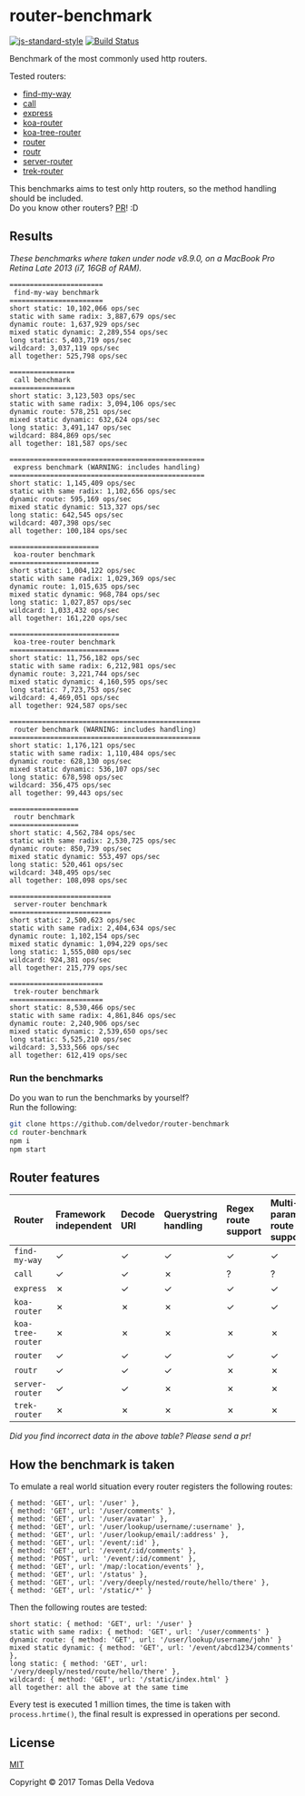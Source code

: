 # router-benchmark

[![js-standard-style](https://img.shields.io/badge/code%20style-standard-brightgreen.svg?style=flat)](http://standardjs.com/) [![Build Status](https://travis-ci.org/delvedor/router-benchmark.svg?branch=master)](https://travis-ci.org/delvedor/router-benchmark)

Benchmark of the most commonly used http routers.

Tested routers:

- [find-my-way](https://github.com/delvedor/find-my-way)
- [call](https://github.com/hapijs/call)
- [express](https://www.npmjs.com/package/express)
- [koa-router](https://github.com/alexmingoia/koa-router)
- [koa-tree-router](https://github.com/steambap/koa-tree-router)
- [router](https://github.com/pillarjs/router)
- [routr](https://github.com/yahoo/routr)
- [server-router](https://github.com/yoshuawuyts/server-router)
- [trek-router](https://www.npmjs.com/package/trek-router)

This benchmarks aims to test only http routers, so the method handling should be included.  
Do you know other routers? [PR](https://github.com/delvedor/router-benchmark/pulls)! :D

<a name="results"></a>
## Results
*These benchmarks where taken under node v8.9.0, on a MacBook Pro Retina Late 2013 (i7, 16GB of RAM).*

```
=======================
 find-my-way benchmark
=======================
short static: 10,102,066 ops/sec
static with same radix: 3,887,679 ops/sec
dynamic route: 1,637,929 ops/sec
mixed static dynamic: 2,289,554 ops/sec
long static: 5,403,719 ops/sec
wildcard: 3,037,119 ops/sec
all together: 525,798 ops/sec

================
 call benchmark
================
short static: 3,123,503 ops/sec
static with same radix: 3,094,106 ops/sec
dynamic route: 578,251 ops/sec
mixed static dynamic: 632,624 ops/sec
long static: 3,491,147 ops/sec
wildcard: 884,869 ops/sec
all together: 181,587 ops/sec

================================================
 express benchmark (WARNING: includes handling)
================================================
short static: 1,145,409 ops/sec
static with same radix: 1,102,656 ops/sec
dynamic route: 595,169 ops/sec
mixed static dynamic: 513,327 ops/sec
long static: 642,545 ops/sec
wildcard: 407,398 ops/sec
all together: 100,184 ops/sec

======================
 koa-router benchmark
======================
short static: 1,004,122 ops/sec
static with same radix: 1,029,369 ops/sec
dynamic route: 1,015,635 ops/sec
mixed static dynamic: 968,784 ops/sec
long static: 1,027,857 ops/sec
wildcard: 1,033,432 ops/sec
all together: 161,220 ops/sec

===========================
 koa-tree-router benchmark
===========================
short static: 11,756,182 ops/sec
static with same radix: 6,212,981 ops/sec
dynamic route: 3,221,744 ops/sec
mixed static dynamic: 4,160,595 ops/sec
long static: 7,723,753 ops/sec
wildcard: 4,469,051 ops/sec
all together: 924,587 ops/sec

===============================================
 router benchmark (WARNING: includes handling)
===============================================
short static: 1,176,121 ops/sec
static with same radix: 1,110,484 ops/sec
dynamic route: 628,130 ops/sec
mixed static dynamic: 536,107 ops/sec
long static: 678,598 ops/sec
wildcard: 356,475 ops/sec
all together: 99,443 ops/sec

=================
 routr benchmark
=================
short static: 4,562,784 ops/sec
static with same radix: 2,530,725 ops/sec
dynamic route: 850,739 ops/sec
mixed static dynamic: 553,497 ops/sec
long static: 520,461 ops/sec
wildcard: 348,495 ops/sec
all together: 108,098 ops/sec

=========================
 server-router benchmark
=========================
short static: 2,500,623 ops/sec
static with same radix: 2,404,634 ops/sec
dynamic route: 1,102,154 ops/sec
mixed static dynamic: 1,094,229 ops/sec
long static: 1,555,080 ops/sec
wildcard: 924,381 ops/sec
all together: 215,779 ops/sec

=======================
 trek-router benchmark
=======================
short static: 8,530,466 ops/sec
static with same radix: 4,861,846 ops/sec
dynamic route: 2,240,906 ops/sec
mixed static dynamic: 2,539,650 ops/sec
long static: 5,525,210 ops/sec
wildcard: 3,533,566 ops/sec
all together: 612,419 ops/sec
```

### Run the benchmarks
Do you wan to run the benchmarks by yourself?  
Run the following:
```bash
git clone https://github.com/delvedor/router-benchmark
cd router-benchmark
npm i
npm start
```

<a name="features"></a>
## Router features
| Router | Framework independent    | Decode URI    | Querystring handling   |  Regex route support | Multi-parametric route support |  Max parameter length |
| :------------ | :------------ | :------------ | :--------------------- | :------------------- |:------------------------------ |:--------------------- |
| `find-my-way` | &#10003; | &#10003; | &#10003; | &#10003; | &#10003; | &#10003; |
| `call` | &#10003;  | &#10003; | &#10007; | ? | ? | ? |
| `express` | &#10007;  | &#10003; | &#10003; | &#10003; | &#10003; | &#10007; |
| `koa-router` | &#10007;  | &#10007; | &#10007; | &#10003; | &#10003; | &#10007; |
| `koa-tree-router` | &#10007; | &#10007; | &#10007; | &#10007; | &#10007; | &#10007;  |
| `router` | &#10003;  | &#10003; | &#10003; | &#10003; | &#10003; | &#10007; |
| `routr` | &#10003; | &#10003; | &#10003; | &#10007; | &#10007; | &#10007; |
| `server-router` | &#10003; | &#10003; | &#10007; | &#10007;| &#10007; | &#10007; |
| `trek-router` | &#10007; | &#10007; | &#10007; | &#10007; | &#10007; | &#10007; |

*Did you find incorrect data in the above table? Please send a pr!*

<a name="how"></a>
## How the benchmark is taken

To emulate a real world situation every router registers the following routes:
```
{ method: 'GET', url: '/user' },
{ method: 'GET', url: '/user/comments' },
{ method: 'GET', url: '/user/avatar' },
{ method: 'GET', url: '/user/lookup/username/:username' },
{ method: 'GET', url: '/user/lookup/email/:address' },
{ method: 'GET', url: '/event/:id' },
{ method: 'GET', url: '/event/:id/comments' },
{ method: 'POST', url: '/event/:id/comment' },
{ method: 'GET', url: '/map/:location/events' },
{ method: 'GET', url: '/status' },
{ method: 'GET', url: '/very/deeply/nested/route/hello/there' },
{ method: 'GET', url: '/static/*' }
```
Then the following routes are tested:
```
short static: { method: 'GET', url: '/user' }
static with same radix: { method: 'GET', url: '/user/comments' }
dynamic route: { method: 'GET', url: '/user/lookup/username/john' }
mixed static dynamic: { method: 'GET', url: '/event/abcd1234/comments' },
long static: { method: 'GET', url: '/very/deeply/nested/route/hello/there' },
wildcard: { method: 'GET', url: '/static/index.html' }
all together: all the above at the same time
```
Every test is executed 1 million times, the time is taken with `process.hrtime()`, the final result is expressed in operations per second.

<a name="license"></a>
## License

[MIT](https://github.com/delvedor/router-benchmark/blob/master/LICENSE)

Copyright © 2017 Tomas Della Vedova
